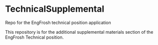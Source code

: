 # TechnicalSupplemental
Repo for the EngFrosh technical position application

This repository is for the additional supplemental materials section of the EngFrosh Technical position. 